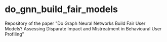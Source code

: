 # do_gnn_build_fair_models
Repository of the paper "Do Graph Neural Networks Build Fair User Models? Assessing Disparate Impact and Mistreatment in Behavioural User Profiling"
